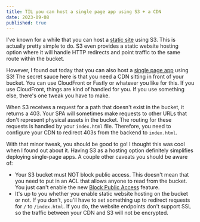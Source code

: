 ```yaml
---
title: TIL you can host a single page app using S3 + a CDN
date: 2023-09-08
published: true
---
```


I've known for a while that you can host a [static site][static] using S3. This
is actually pretty simple to do. S3 even provides a static website hosting
option where it will handle HTTP redirects and point traffic to the same route
within the bucket.

However, I found out today that you can also host a [single page app][spa] using
S3! The secret sauce here is that you need a CDN sitting in front of your
bucket. You can use CloudFront or Fastly or whatever you like for this. If you
use CloudFront, things are kind of handled for you. If you use something else,
there's one tweak you have to make.

When S3 receives a request for a path that doesn't exist in the bucket, it
returns a 403. Your SPA will sometimes make requests to other URLs that don't
represent physical assets in the bucket. The routing for these requests is
handled by your `index.html` file. Therefore, you need to configure your CDN to
redirect 403s from the backend to `index.html`.

With that minor tweak, you should be good to go! I thought this was cool when I
found out about it. Having S3 as a hosting option definitely simplifies
deploying single-page apps. A couple other caveats you should be aware of:

- Your S3 bucket must NOT block public access. This doesn't mean that you need
  to put in an ACL that allows anyone to read from the bucket. You just can't
  enable the new [Block Public Access][bpa] feature.
- It's up to you whether you enable static website hosting on the bucket or not.
  If you don't, you'll have to set something up to redirect requests for `/` to
  `/index.html`. If you do, the website endpoints don't support SSL so the
  traffic between your CDN and S3 will not be encrypted.

[static]: https://en.wikipedia.org/wiki/Static_web_page
[spa]: https://en.wikipedia.org/wiki/Single-page_application
[bpa]:
  https://docs.aws.amazon.com/AmazonS3/latest/userguide/access-control-block-public-access.html
